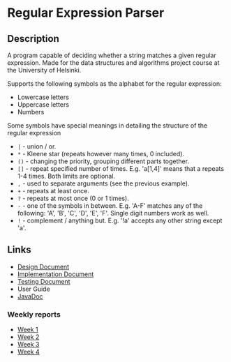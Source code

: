 Regular Expression Parser
=========================

Description
-----------
A program capable of deciding whether a string matches a given regular expression. Made for the data structures and algorithms project course at the University of Helsinki.

Supports the following symbols as the alphabet for the regular expression: 

* Lowercase letters
* Uppercase letters
* Numbers

Some symbols have special meanings in detailing the structure of the regular expression 

* `|` - union / or.
* `*` - Kleene star (repeats however many times, 0 included).
* `()` - changing the priority, grouping different parts together.
* `[]` - repeat specified number of times. E.g. 'a[1,4]' means that a repeats 1-4 times. Both limits are optional.  
* `,` - used to separate arguments (see the previous example).
* `+` - repeats at least once.
* `?` - repeats at most once (0 or 1 times).
* `-` - one of the symbols in between. E.g. 'A-F' matches any of the following: 'A', 'B', 'C', 'D', 'E', 'F'. Single digit numbers work as well. 
* `!` - complement / anything but. E.g. '!a' accepts any other string except 'a'.  


Links
-----

* [Design Document](documentation/design_document.md)
* [Implementation Document](documentation/implementation_document)
* [Testing Document](documentation/testing_document.md)
* User Guide
* [JavaDoc](regex_parser/apidocs/overview_summary.html)

### Weekly reports 

* [Week 1](documentation/weekly_reports/week1.md)
* [Week 2](documentation/weekly_reports/week2.md)
* [Week 3](documentation/weekly_reports/week3.md)
* [Week 4](documentation/weekly_reports/week4.md)
